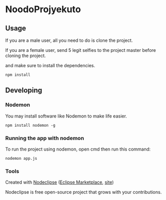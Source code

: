 

# NoodoProjyekuto



## Usage

If you are a male user, all you need to do is clone the project.

If you are a female user, send 5 legit selfies to the project master before cloning the project.

 and make sure to install the dependencies.
 
 ```
 npm install
 ```


## Developing

### Nodemon

You may install software like Nodemon to make life easier.

```
npm install nodemon -g
```


### Running the app with nodemon

To run the project using nodemon, open cmd
then run this command:
```
nodemon app.js
```


### Tools

Created with [Nodeclipse](https://github.com/Nodeclipse/nodeclipse-1)
 ([Eclipse Marketplace](http://marketplace.eclipse.org/content/nodeclipse), [site](http://www.nodeclipse.org))   

Nodeclipse is free open-source project that grows with your contributions.
